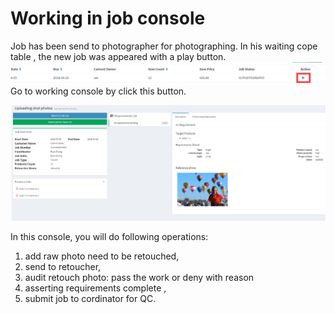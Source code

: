 # Working in job console

Job has been send to photographer for photographing. In his waiting cope table , the new job was appeared with a play button.![](/assets/work_start_button.png)Go to working console by click this button.

![](/assets/sssssimport.png)

In this console, you will do following operations:

1. add raw photo need to be retouched, 
2. send to retoucher,
3. audit retouch photo: pass the work or deny with reason
4. asserting requirements complete ,
5. submit job to cordinator for QC.



